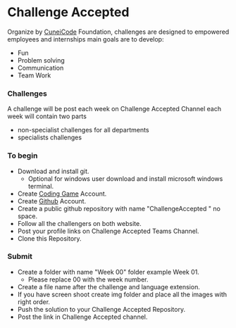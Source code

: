 # Challenge Accepted

Organize by [CuneiCode](https://cuneicode.com) Foundation, challenges are designed to empowered employees and internships main goals are to develop:

- Fun
- Problem solving
- Communication
- Team Work

### Challenges

A challenge will be post each week on Challenge Accepted Channel each week will contain two parts

- non-specialist challenges for all departments
- specialists challenges

### To begin

- Download and install git.
  - Optional for windows user download and install microsoft windows terminal.
- Create [Coding Game](https://codinggame.com) Account.
- Create [Github](https://github.com) Account.
- Create a public github repository with name "ChallengeAccepted " no space.
- Follow all the challengers on both website.
- Post your profile links on Challenge Accepted Teams Channel.
- Clone this Repository.

### Submit

- Create a folder with name "Week 00" folder example Week 01.
  - Please replace 00 with the week number.
- Create a file name after the challenge and language extension.
- If you have screen shoot create img folder and place all the images with right order.
- Push the solution to your Challenge Accepted Repository.
- Post the link in Challenge Accepted channel.
